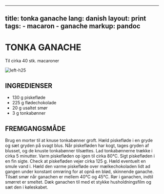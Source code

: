 
---
title: tonka ganache
lang: danish
layout: print
tags: 
    - macaron
    - ganache 
markup: pandoc
---

# TONKA GANACHE

Til cirka 40 stk. macaroner

![](/home/fred/.repo/traductions/recettes/images/macaron_tonka.jpg "left-h25")

## INGREDIENSER

- 130 g piskefløde
- 225 g flødechokolade
- 20 g usaltet smør
- 3 g tonkabønner

## FREMGANGSMÅDE

Brug en morter til at knuse tonkabønner groft.
Hæld piskefløde i en gryde og sæt gryden på svagt blus.
Når piskefløden har kogt, tages gryden af blusset, og de knuste tonkabønner tilsættes.
Lad tonkabønnerne trække i cirka 5 minutter.
Varm piskefløden op igen til cirka 80°C.
Sigt piskefløden i en fin sigte.
Check at piskefløden vejer cirka 125 g.
Hæld eventuelt en smule vand i.
Hæld den varme piskefløde over mælkechokoladen lidt ad gangen under konstant omrøring for at opnå en blød, skinnende ganache.
Tilsæt smør når ganachen er mellem 40°C og 45°C.
Rør i ganachen, indtil smørret er smeltet.
Dæk ganachen til med et stykke husholdningsfilm og sæt den i køleskabet.

